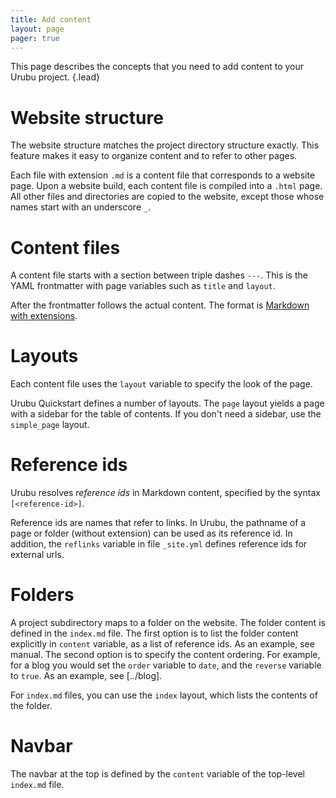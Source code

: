 ```yaml
---
title: Add content
layout: page
pager: true
---
```



This page describes the concepts that you need to
add content to your Urubu project.
{.lead}

Website structure
=================

The website structure matches the project directory structure exactly. This
feature makes it easy to organize content and to refer to other pages.

Each file with extension `.md` is a content file that corresponds to a website
page. Upon a website build, each content file is compiled into a `.html` page.
All other files and directories are copied to the website, except those whose
names start with an underscore `_`.

Content files
=============

A content file starts with a section between triple dashes `---`.  This is the
YAML frontmatter with page variables such as `title` and `layout`.  

After the frontmatter follows the actual content. The format is [Markdown with
extensions][markdown_ext].

[markdown_ext]: http://urubu.jandecaluwe.com/manual/authoring.html

Layouts
=======

Each content file uses the `layout` variable to specify the look of the
page.

Urubu Quickstart defines a number of layouts. The `page` layout yields a page
with a sidebar for the table of contents. If you don't need a sidebar, use the
`simple_page` layout.  

Reference ids
=============

Urubu resolves *reference ids* in Markdown content, specified by
the syntax `[<reference-id>]`.

Reference ids are names that refer to links. In Urubu, the pathname of a page
or folder (without extension) can be used as its reference id. In addition, the
`reflinks` variable in file `_site.yml` defines reference ids for external
urls.

Folders
=======

A project subdirectory maps to a folder on the website.  The folder content is
defined in the `index.md` file.  The first option is to list the folder content
explicitly in `content` variable, as a list of reference ids.  As an example,
see manual.  The second option is to specify the content ordering. For
example, for a blog you would set the `order` variable to `date`, and the
`reverse` variable to `true`.  As an example, see [../blog].

For `index.md` files, you can use the `index` layout, which lists the contents
of the folder.

Navbar
======

The navbar at the top is defined by the `content` variable of the top-level
`index.md` file.
